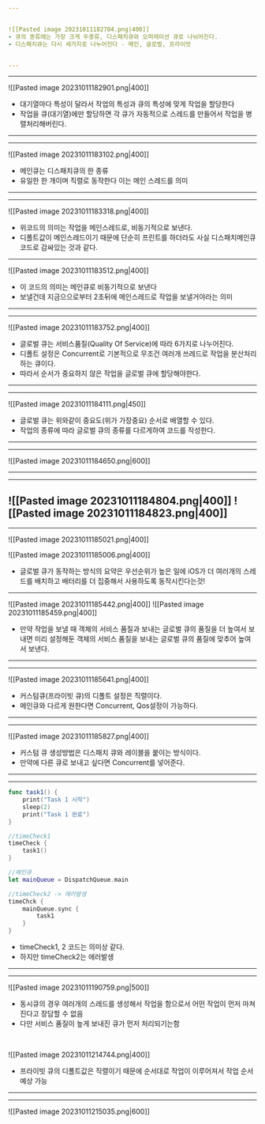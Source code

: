 ```yaml
---


![[Pasted image 20231011182704.png|400]]
- 큐의 종류에는 가장 크게 두종류, 디스패치큐와 오퍼레이션 큐로 나뉘어진다.
- 디스패치큐는 다시 세가지로 나누어진다 - 메인, 글로벌, 프라이빗


---
```


---

![[Pasted image 20231011182901.png|400]]

- 대기열마다 특성이 달라서 작업의 특성과 큐의 특성에 맞게 작업을 할당한다
- 작업을 큐(대기열)에만 할당하면 각 큐가 자동적으로 스레드를 만들어서 작업을 병렬처리해버린다.

---
---

![[Pasted image 20231011183102.png|400]]
- 메인큐는 디스패치큐의 한 종류
- 유일한 한 개이며 직렬로 동작한다 이는 메인 스레드를 의미

---
---

![[Pasted image 20231011183318.png|400]]
- 위코드의 의미는 작업을 메인스레드로, 비동기적으로 보낸다.
- 디폴트값이 메인스레드이기 때문에 단순히 프린트를 하더라도 사실 디스패치메인큐 코드로 감싸있는 것과 같다.

---

![[Pasted image 20231011183512.png|400]]

- 이 코드의 의미는 메인큐로 비동기적으로 보낸다
- 보낼건데 지금으으로부터 2초뒤에 메인스레드로 작업을 보낼거야라는 의미

---
---

![[Pasted image 20231011183752.png|400]]
- 글로벌 큐는 서비스품질(Quality Of Service)에 따라 6가지로 나누어진다.
- 디폴트 설정은 Concurrent로 기본적으로 무조건 여러개 쓰레드로 작업을 분산처리하는 큐이다.
- 따라서 순서가 중요하지 않은 작업을 글로벌 큐에 할당해야한다.
---
---

![[Pasted image 20231011184111.png|450]]
- 글로벌 큐는 위와같이 중요도(위가 가장중요) 순서로 배열할 수 있다.
-  작업의 종류에 따라 글로벌 큐의 종류를 다르게하여 코드를 작성한다. 
---
---
![[Pasted image 20231011184650.png|600]]

---
---

  ![[Pasted image 20231011184804.png|400]]
  ![[Pasted image 20231011184823.png|400]]
---
---


![[Pasted image 20231011185021.png|400]]

![[Pasted image 20231011185006.png|400]]
- 글로벌 큐가 동작하는 방식의 요약은 우선순위가 높은 일에 iOS가 더 여러개의 스레드를 배치하고 배터리를 더 집중해서 사용하도록 동작시킨다는것!

---

![[Pasted image 20231011185442.png|400]]
![[Pasted image 20231011185459.png|400]]
- 만약 작업을 보낼 때 객체의 서비스 품질과 보내는 글로벌 큐의 품질을 더 높여서 보내면 미리 설정해둔 객체의 서비스 품질을 보내는 글로벌 큐의 품질에 맞추어 높여서 보낸다.

---
---
![[Pasted image 20231011185641.png|400]]
- 커스텀큐(프라이빗 큐)의 디폴트 설정은 직렬이다.
- 메인큐와 다르게 원한다면 Concurrent, Qos설정이 가능하다.
---
---
![[Pasted image 20231011185827.png|400]]
- 커스텀 큐 생성방법은 디스패치 큐와 레이블을 붙이는 방식이다.
- 만약에 다른 큐로 보내고 싶다면 Concurrent를 넣어준다.

---
---

```Swift
func task1() {
	print("Task 1 시작")
	sleep(2)
	print("Task 1 완료")
}

//timeCheck1
timeCheck {
	task1()		   
}

//메인큐
let mainQueue = DispatchQueue.main

//timeCheck2 -> 에러발생
timeChck {
	mainQueue.sync {
		task1
	}
}
```

- timeCheck1, 2 코드는 의미상 같다.
- 하지만 timeCheck2는 에러발생


---
---

![[Pasted image 20231011190759.png|500]]
- 동시큐의 경우 여러개의 스레드를 생성해서 작업을 함으로서 어떤 작업이 먼저 마쳐진다고 장담할 수 없음
- 다만 서비스 품질이 높게 보내진 큐가 먼저 처리되기는함

<br/>

![[Pasted image 20231011214744.png|400]]
- 프라이빗 큐의 디폴트값은 직렬이기 때문에 순서대로 작업이 이루어져서 작업 순서 예상 가능
 
---
---

![[Pasted image 20231011215035.png|600]]
